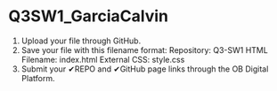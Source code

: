 # Q3SW1_GarciaCalvin

1. Upload your file through GitHub.
2. Save your file with this filename format: 
      Repository: Q3-SW1
      HTML Filename: index.html
      External CSS: style.css
3. Submit your ✔REPO and ✔GitHub page links through the OB Digital Platform.

